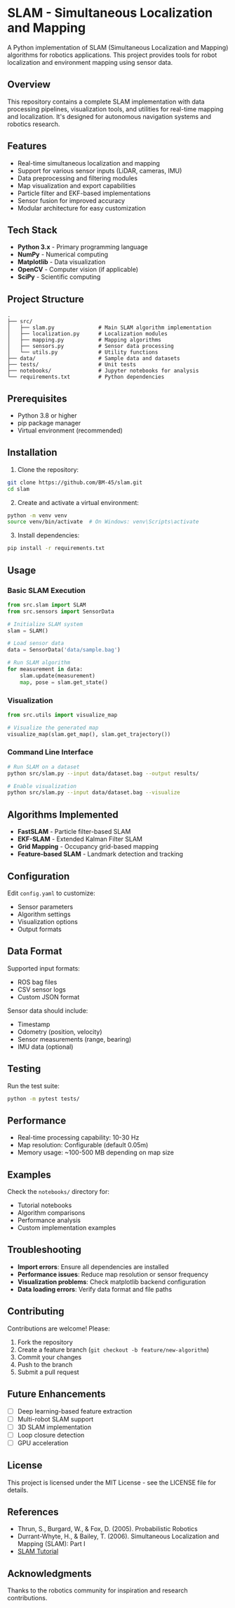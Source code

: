 # SLAM - Simultaneous Localization and Mapping

A Python implementation of SLAM (Simultaneous Localization and Mapping) algorithms for robotics applications. This project provides tools for robot localization and environment mapping using sensor data.

## Overview

This repository contains a complete SLAM implementation with data processing pipelines, visualization tools, and utilities for real-time mapping and localization. It's designed for autonomous navigation systems and robotics research.

## Features

- Real-time simultaneous localization and mapping
- Support for various sensor inputs (LiDAR, cameras, IMU)
- Data preprocessing and filtering modules
- Map visualization and export capabilities
- Particle filter and EKF-based implementations
- Sensor fusion for improved accuracy
- Modular architecture for easy customization

## Tech Stack

- **Python 3.x** - Primary programming language
- **NumPy** - Numerical computing
- **Matplotlib** - Data visualization
- **OpenCV** - Computer vision (if applicable)
- **SciPy** - Scientific computing

## Project Structure

```
.
├── src/
│   ├── slam.py              # Main SLAM algorithm implementation
│   ├── localization.py      # Localization modules
│   ├── mapping.py           # Mapping algorithms
│   ├── sensors.py           # Sensor data processing
│   └── utils.py             # Utility functions
├── data/                    # Sample data and datasets
├── tests/                   # Unit tests
├── notebooks/               # Jupyter notebooks for analysis
└── requirements.txt         # Python dependencies
```

## Prerequisites

- Python 3.8 or higher
- pip package manager
- Virtual environment (recommended)

## Installation

1. Clone the repository:
```bash
git clone https://github.com/BM-45/slam.git
cd slam
```

2. Create and activate a virtual environment:
```bash
python -m venv venv
source venv/bin/activate  # On Windows: venv\Scripts\activate
```

3. Install dependencies:
```bash
pip install -r requirements.txt
```

## Usage

### Basic SLAM Execution

```python
from src.slam import SLAM
from src.sensors import SensorData

# Initialize SLAM system
slam = SLAM()

# Load sensor data
data = SensorData('data/sample.bag')

# Run SLAM algorithm
for measurement in data:
    slam.update(measurement)
    map, pose = slam.get_state()
```

### Visualization

```python
from src.utils import visualize_map

# Visualize the generated map
visualize_map(slam.get_map(), slam.get_trajectory())
```

### Command Line Interface

```bash
# Run SLAM on a dataset
python src/slam.py --input data/dataset.bag --output results/

# Enable visualization
python src/slam.py --input data/dataset.bag --visualize
```

## Algorithms Implemented

- **FastSLAM** - Particle filter-based SLAM
- **EKF-SLAM** - Extended Kalman Filter SLAM
- **Grid Mapping** - Occupancy grid-based mapping
- **Feature-based SLAM** - Landmark detection and tracking

## Configuration

Edit `config.yaml` to customize:
- Sensor parameters
- Algorithm settings
- Visualization options
- Output formats

## Data Format

Supported input formats:
- ROS bag files
- CSV sensor logs
- Custom JSON format

Sensor data should include:
- Timestamp
- Odometry (position, velocity)
- Sensor measurements (range, bearing)
- IMU data (optional)

## Testing

Run the test suite:
```bash
python -m pytest tests/
```

## Performance

- Real-time processing capability: 10-30 Hz
- Map resolution: Configurable (default 0.05m)
- Memory usage: ~100-500 MB depending on map size

## Examples

Check the `notebooks/` directory for:
- Tutorial notebooks
- Algorithm comparisons
- Performance analysis
- Custom implementation examples

## Troubleshooting

- **Import errors**: Ensure all dependencies are installed
- **Performance issues**: Reduce map resolution or sensor frequency
- **Visualization problems**: Check matplotlib backend configuration
- **Data loading errors**: Verify data format and file paths

## Contributing

Contributions are welcome! Please:
1. Fork the repository
2. Create a feature branch (`git checkout -b feature/new-algorithm`)
3. Commit your changes
4. Push to the branch
5. Submit a pull request

## Future Enhancements

- [ ] Deep learning-based feature extraction
- [ ] Multi-robot SLAM support
- [ ] 3D SLAM implementation
- [ ] Loop closure detection
- [ ] GPU acceleration

## License

This project is licensed under the MIT License - see the LICENSE file for details.

## References

- Thrun, S., Burgard, W., & Fox, D. (2005). Probabilistic Robotics
- Durrant-Whyte, H., & Bailey, T. (2006). Simultaneous Localization and Mapping (SLAM): Part I
- [SLAM Tutorial](http://ais.informatik.uni-freiburg.de/teaching/ws12/mapping/)

## Acknowledgments

Thanks to the robotics community for inspiration and research contributions.
